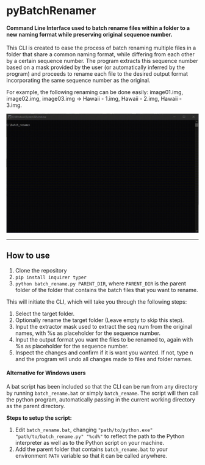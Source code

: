 # pyBatchRenamer
#### Command Line Interface used to batch rename files within a folder to a new naming format while preserving original sequence number.

This CLI is created to ease the process of batch renaming multiple files in a folder that share a common naming format, while differing from each other by a certain sequence number. The program extracts this sequence number based on a mask provided by the user (or automatically inferred by the program) and proceeds to rename each file to the desired output format incorporating the same sequence number as the original.

For example, the following renaming can be done easily:
image01.img, image02.img, image03.img -> Hawaii - 1.img, Hawaii - 2.img, Hawaii - 3.img.

![CLI Demo](assets/demo.gif)
___
## How to use
1. Clone the repository
2. `pip install inquirer typer`
3. `python batch_rename.py PARENT_DIR`, where `PARENT_DIR` is the parent folder of the folder that contains the batch files that you want to rename.

This will initiate the CLI, which will take you through the following steps:
  1. Select the target folder.
  2. Optionally rename the target folder (Leave empty to skip this step).
  3. Input the extractor mask used to extract the seq num from the original names, with %s as placeholder for the sequence number.
  4. Input the output format you want the files to be renamed to, again with %s as placeholder for the sequence number.
  5. Inspect the changes and confirm if it is want you wanted. If not, type n and the program will undo all changes made to files and folder names.


#### Alternative for Windows users
A bat script has been included so that the CLI can be run from any directory by running `batch_rename.bat` or simply `batch_rename`. The script will then call the python program, automatically passing in the current working directory as the parent directory.

**Steps to setup the script:**
1. Edit `batch_rename.bat`, changing `"path/to/python.exe" "path/to/batch_rename.py" "%cd%"` to reflect the path to the Python interpreter as well as to the Python script on your machine.
2. Add the parent folder that contains `batch_rename.bat` to your environment `PATH` variable so that it can be called anywhere.
